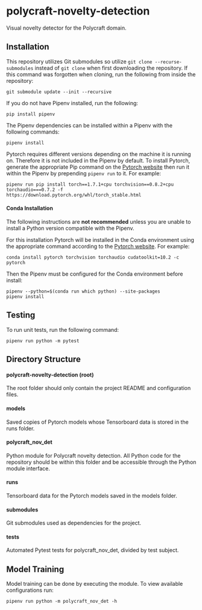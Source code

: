# polycraft-novelty-detection
Visual novelty detector for the Polycraft domain.

## Installation

This repository utilizes Git submodules so utilize ```git clone --recurse-submodules``` instead of ```git clone``` when first downloading the repository. If this command was forgotten when cloning, run the following from inside the repository:
```
git submodule update --init --recursive
```

If you do not have Pipenv installed, run the following:
```
pip install pipenv
```
The Pipenv dependencies can be installed within a Pipenv with the following commands:
```
pipenv install
```
Pytorch requires different versions depending on the machine it is running on. Therefore it is not included in the Pipenv by default. To install Pytorch, generate the appropriate Pip command on the [Pytorch website](https://pytorch.org/get-started/locally/) then run it within the Pipenv by prepending ```pipenv run``` to it. For example:
```
pipenv run pip install torch==1.7.1+cpu torchvision==0.8.2+cpu torchaudio===0.7.2 -f https://download.pytorch.org/whl/torch_stable.html
```

#### Conda Installation

The following instructions are **not recommended** unless you are unable to install a Python version compatible with the Pipenv.

For this installation Pytorch will be installed in the Conda environment using the appropriate command according to the [Pytorch website](https://pytorch.org/get-started/locally/). For example:
```
conda install pytorch torchvision torchaudio cudatoolkit=10.2 -c pytorch
```

Then the Pipenv must be configured for the Conda environment before install:
```
pipenv --python=$(conda run which python) --site-packages
pipenv install
```

## Testing
To run unit tests, run the following command:
```
pipenv run python -m pytest
```

## Directory Structure

#### polycraft-novelty-detection (root)

The root folder should only contain the project README and configuration files.

#### models

Saved copies of Pytorch models whose Tensorboard data is stored in the runs folder.

#### polycraft_nov_det

Python module for Polycraft novelty detection. All Python code for the repository should be within this folder and be accessible through the Python module interface.

#### runs

Tensorboard data for the Pytorch models saved in the models folder.

#### submodules

Git submodules used as dependencies for the project.

#### tests

Automated Pytest tests for polycraft_nov_det, divided by test subject.

## Model Training

Model training can be done by executing the module. To view available configurations run:

```
pipenv run python -m polycraft_nov_det -h
```
